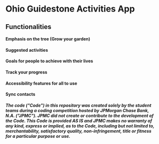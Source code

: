 # Ohio Guidestone Activities App

## Functionalities
#### Emphasis on the tree (Grow your garden)
#### Suggested activities
#### Goals for people to achieve with their lives
#### Track your progress
#### Accessibility features for all to use
#### Sync contacts

##### The code ("Code") in this repository was created solely by the student teams during a coding competition hosted by JPMorgan Chase Bank, N.A. ("JPMC").						JPMC did not create or contribute to the development of the Code.  This Code is provided AS IS and JPMC makes no warranty of any kind, express or implied, as to the Code,						including but not limited to, merchantability, satisfactory quality, non-infringement, title or fitness for a particular purpose or use.